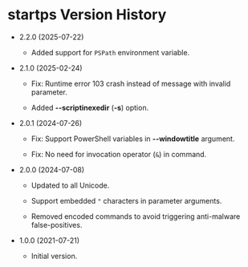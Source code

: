 # startps Version History

* 2.2.0 (2025-07-22)

  * Added support for `PSPath` environment variable.

* 2.1.0 (2025-02-24)

  * Fix: Runtime error 103 crash instead of message with invalid parameter.

  * Added **--scriptinexedir** (**-s**) option.

* 2.0.1 (2024-07-26)

  * Fix: Support PowerShell variables in **--windowtitle** argument.

  * Fix: No need for invocation operator (`&`) in command.

* 2.0.0 (2024-07-08)

  * Updated to all Unicode.

  * Support embedded `"` characters in parameter arguments.

  * Removed encoded commands to avoid triggering anti-malware false-positives.

* 1.0.0 (2021-07-21)

  * Initial version.
